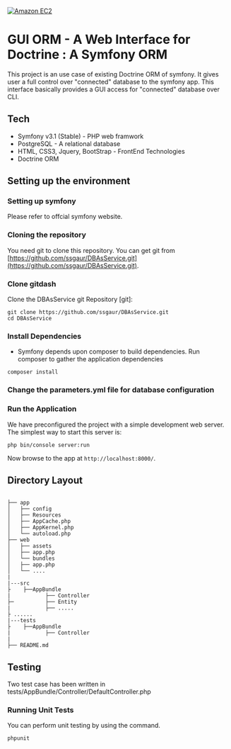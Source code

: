 [![Amazon EC2](https://codeclimate.com/repos/57b56dabbd7db80dbe00344e/badges/5865eeec766a9fb5d895/gpa.svg)](https://codeclimate.com/repos/57b56dabbd7db80dbe00344e/feed)

# GUI ORM - A Web Interface for Doctrine : A Symfony ORM

This project is an use case of existing Doctrine ORM of symfony. It gives user a full control over "connected" database to the symfony app. This interface basically provides a GUI access for "connected" database over CLI. 

## Tech 
  - Symfony v3.1 (Stable) - PHP web framwork
  - PostgreSQL - A relational database
  - HTML, CSS3, Jquery, BootStrap - FrontEnd Technologies
  - Doctrine ORM

## Setting up the environment

### Setting up symfony
   Please refer to offcial symfony website. 
   
### Cloning the repository

You need git to clone this repository. You can get git from
[https://github.com/ssgaur/DBAsService.git](https://github.com/ssgaur/DBAsService.git).

### Clone gitdash

Clone the DBAsService git Repository [git]:

```
git clone https://github.com/ssgaur/DBAsService.git
cd DBAsService
```

### Install Dependencies

* Symfony depends upon composer to build dependencies. Run composer to gather the application dependencies

```
composer install 
```

### Change the parameters.yml file for database configuration

### Run the Application

We have preconfigured the project with a simple development web server.  The simplest way to start
this server is:

```
php bin/console server:run
```

Now browse to the app at `http://localhost:8000/`.



## Directory Layout

```

├── app
│   ├── config
│   ├── Resources
│   ├── AppCache.php
│   ├── AppKernel.php
│   └── autoload.php
├── web
│   ├── assets
│   ├── app.php
│   └── bundles
│   ├── app.php
│   └── ....
|	
|---src
├    ├──AppBundle
|   		├── Controller
├─  		├── Entity
|   		├── .....
├ ......
|---tests
├    ├──AppBundle
|   		├── Controller
|
├── README.md

```

## Testing

Two test case has been written in tests/AppBundle/Controller/DefaultController.php 


### Running Unit Tests


You can perform unit testing by using the command.

```
phpunit

```


